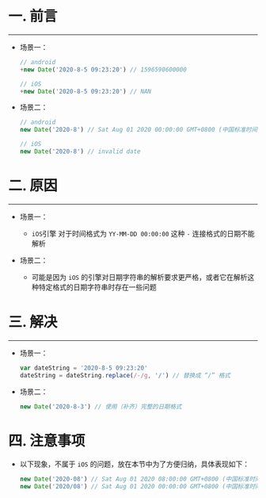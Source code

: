 # 一.  前言

---

- 场景一：

  ```js
  // android
  +new Date('2020-8-5 09:23:20') // 1596590600000
  
  // iOS
  +new Date('2020-8-5 09:23:20') // NAN
  ```

- 场景二：

  ```js
  // android
  new Date('2020-8') // Sat Aug 01 2020 00:00:00 GMT+0800 (中国标准时间)
  
  // iOS
  new Date('2020-8') // invalid date
  ```



# 二.  原因

---

- 场景一：
  - `iOS`引擎 对于时间格式为 `YY-MM-DD 00:00:00` 这种 `-` 连接格式的日期不能解析

- 场景二：
  - 可能是因为 `iOS` 的引擎对日期字符串的解析要求更严格，或者它在解析这种特定格式的日期字符串时存在一些问题



# 三. 解决

---

- 场景一：

  ```js
  var dateString = '2020-8-5 09:23:20'
  dateString = dateString.replace(/-/g, '/') // 替换成 “/” 格式
  ```

- 场景二：

  ```js
  new Date('2020-8-3') // 使用（补齐）完整的日期格式
  ```



# 四. 注意事项

- 以下现象，不属于 `iOS` 的问题，放在本节中为了方便归纳，具体表现如下：

  ```js
  new Date('2020-08') // Sat Aug 01 2020 08:00:00 GMT+0800 (中国标准时间)
  new Date('2020/08') // Sat Aug 01 2020 00:00:00 GMT+0800 (中国标准时间)
  ```



